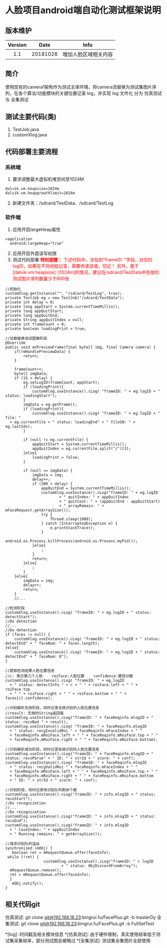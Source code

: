 # 人脸项目android端自动化测试框架说明
## 版本维护
|Version|Date|Info|
|:--:|:--:|:--:|
|1.1|20181026|增加人脸区域相关内容|
## 简介
使用现有的camera1架构作为测试主体环境，将camera流替换为测试集图片序列，在各个算法/功能模块的关键位置记录 log，并实现 log 文件化
分为 仿真测试 与 全集测试
## 测试主要代码(类)
 1. TestJob.java
 2. customXlog.java

## 代码部署主要流程
### 系统端
 1. 要求调整最大虚拟机堆空间至1024M
```
dalvik.vm.heapsize=1024m
dalvik.vm.heapgrowthlimit=1024m
```
 2. 新建文件夹：/sdcard/TestData、/sdcard/TestLog
### 软件端
 1. 应用开启largeHeap属性
```
<application
  android:largeHeap="true"
```
 2. 应用开启外盘读写权限
 3. 测试代码部署
<font color="#ff0000">**特别提醒：**
下述代码中，涉及到"frameID: "字段，对应的logID，如果在不同线程记录，需要传递该值，切记！
另外，基于[dalvik.vm.heapsize]: [1024m]的情况，建议在/sdcard/TestData中存放的测试图片序列数量少于600张</font>
```
//初始化
customXlog.getInstance("", "/sdcard/TestLog", true);
private TestJob eg = new TestJob("/sdcard/TestData");
private int delay = 0;
private long appStart = System.currentTimeMillis();
private long appQuitStart;
private long appQuitEnd;
private String appQuitIndex = null;
private int frameCount = 0;
private boolean loadingPrint = true;
```
```
//加载替换测试图像阶段
@Override
public void onPreviewFrame(final byte[] img, final Camera camera) {
	if(!mHandlePreviewData) {
		return;
	}

    frameCount++;
    byte[] imgData;
	if (15 < delay) {
	    eg.setLogID(frameCount, appStart);
	    if (loadingPrint){
            customXlog.useInstance().cLog( "frameID: " + eg.logID + " status: loadingStart");
        }
	    imgData = eg.getFrame();
        if (loadingPrint){
            customXlog.useInstance().cLog( "frameID: " + eg.logID + " file: "  
  + eg.currentFile + " status: loadingEnd" + " fileSN: " + eg.lastIdx);
        }

        if (null != eg.currentFile) {
            appQuitStart = System.currentTimeMillis();
            appQuitIndex = eg.currentFile.split("/")[3];
        }else{
            loadingPrint = false;
        }

	    if (null == imgData) {
	        imgData = img;
	        delay++;
	        if (300 < delay) {
                appQuitEnd = System.currentTimeMillis();
                customXlog.useInstance().cLog("frameID: " + eg.logID
                        + " quitIndex: " + appQuitIndex
                        + " quitCost: " + (appQuitEnd - appQuitStart)
                        + " arrayRemain: " + mFaceRequest.getArraySize());
                try {
                    Thread.sleep(1000);
                } catch (InterruptedException e) {
                    e.printStackTrace();
                }
                android.os.Process.killProcess(android.os.Process.myPid());
			}else{
	            ;
            }
            return;
        }else{
            ;
        }
    }else{
        imgData = img;
	    delay++;
	    return;
    }
    //...
```
```
//检测阶段
customXlog.useInstance().cLog( "frameID: " + eg.logID + " status: detectStart");
//Do detection
//...
//Do detection
if (faces != null) {
    customXlog.useInstance().cLog( "frameID: " + eg.logID + " status: detectEnd" + " faceNum: " + faces.length);
}else{
    customXlog.useInstance().cLog( "frameID: " + eg.logID + " status: detectEnd" + " faceNum: 0");
}
```
```
//提取检测结果人脸位置信息
//c: 表示第几个人脸    roiFace:人脸位置    confidence:置信分数
customXlog.useInstance().cLog( "frameID: " + eg.logID  
  + " status: detectInfo " + c + " " + roiFace.left + " " + roiFace.top  
  + " " + roiFace.right + " " + roiFace.bottom + " " + faces[c].confidence);
```
```
//识别解析无效阶段，同时记录无效识别的人脸位置信息
//result: 无效的String返回值
customXlog.useInstance().cLog("frameID: " + faceReqinfo.mlogID + " status: recoBad " + result);
customXlog.useInstance().cLog( "frameID: " + faceReqinfo.mlogID  
  + " status: recgInvalidRoi " + faceReqinfo.mFaceIndex + " "  
  + faceReqinfo.mRoiFace.left + " " + faceReqinfo.mRoiFace.top + " "  
  + faceReqinfo.mRoiFace.right + " " + faceReqinfo.mRoiFace.bottom);
```
```
//识别解析成功阶段，同时记录有效识别的人脸位置信息
customXlog.useInstance().cLog("frameID: " + faceReqinfo.mlogID + " status: recoParse" + " ID: " + strId + " score: " + conf);
customXlog.useInstance().cLog( "frameID: " + faceReqinfo.mlogID  
  + " status: recgValidRoi " + faceReqinfo.mFaceIndex + " "  
  + faceReqinfo.mRoiFace.left + " " + faceReqinfo.mRoiFace.top + " "  
  + faceReqinfo.mRoiFace.right + " " + faceReqinfo.mRoiFace.bottom  
  + " ID: " + strId + " score: " + conf);
```
```
//识别阶段，同时记录待识别队列剩余个数
customXlog.useInstance().cLog("frameID: " + info.mlogID + " status: recoStart");
//Do recognization
//...
//Do recognization
customXlog.useInstance().cLog("frameID: " + info.mlogID + " status: recoEnd");
customXlog.useInstance().cLog("frameID: " + info.mlogID  
  + " CaseIndex: " + appQuitIndex  
  + " Running remains: " + getArraySize());
```
```
//请求识别队列溢出
synchronized (mObj) {  
   boolean ret = mRequestQueue.offer(faceInfo);  
 while (!ret) {  
                 customXlog.useInstance().cLog("frameID: " + logID  
                         + " status: ObjDiscardFromArray");  
  mRequestQueue.remove();  
  ret = mRequestQueue.offer(faceInfo);  
  }  
   mObj.notify();  
}
```
## 相关代码git
仿真测试: git clone git@192.168.18.23:bingrui.fu/FacePlus.git -b masterDy
全集测试: git clone git@192.168.18.23:bingrui.fu/FacePlus.git -b FullSetTest






*[log]: 时间戳及相关模块信息
*[仿真测试]: 由于硬件限制，真实使用帧率低于测试集采集帧率，部分测试图会被略过
*[全集测试]: 测试集全集图片全部使用
<!--stackedit_data:
eyJoaXN0b3J5IjpbLTczMjc4MzUwNV19
-->